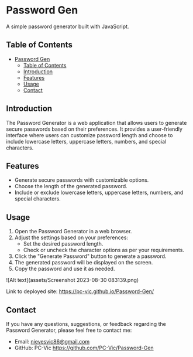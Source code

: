# Password Gen

A simple password generator built with JavaScript.

## Table of Contents

- [Password Gen](#password-gen)
  - [Table of Contents](#table-of-contents)
  - [Introduction](#introduction)
  - [Features](#features)
  - [Usage](#usage)
  - [Contact](#contact)

## Introduction

The Password Generator is a web application that allows users to generate secure passwords based on their preferences. It provides a user-friendly interface where users can customize password length and choose to include lowercase letters, uppercase letters, numbers, and special characters.

## Features

- Generate secure passwords with customizable options.
- Choose the length of the generated password.
- Include or exclude lowercase letters, uppercase letters, numbers, and special characters.

## Usage

1. Open the Password Generator in a web browser.
2. Adjust the settings based on your preferences:
   - Set the desired password length.
   - Check or uncheck the character options as per your requirements.
3. Click the "Generate Password" button to generate a password.
4. The generated password will be displayed on the screen.
5. Copy the password and use it as needed.

![Alt text](assets/Screenshot 2023-08-30 083139.png)

Link to deployed site:
https://pc-vic.github.io/Password-Gen/

## Contact

If you have any questions, suggestions, or feedback regarding the Password Generator, please feel free to contact me:

- Email: nievesvic86@gmail.com
- GitHub: PC-Vic https://github.com/PC-Vic/Password-Gen